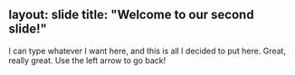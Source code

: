 layout: slide
title: "Welcome to our second slide!"
---
I can type whatever I want here, and this is all I decided to put here. Great, really great. 
Use the left arrow to go back!

